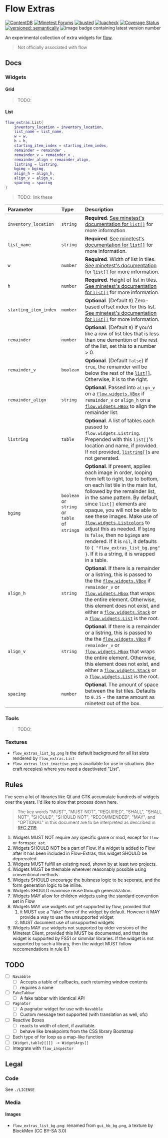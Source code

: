 # Flow Extras

[![ContentDB](https://content.minetest.net/packages/lazerbeak12345/flow_extras/shields/downloads/)](https://content.minetest.net/packages/lazerbeak12345/flow_extras/)
[![Minetest Forums](https://img.shields.io/badge/Minetest_Forums-Flow_Extras-%234faf00?logo=minetest&labelColor=%23161616)](https://forum.minetest.net/viewtopic.php?t=29766)
[![busted](https://github.com/Lazerbeak12345/flow-extras/actions/workflows/busted.yml/badge.svg)](https://github.com/Lazerbeak12345/flow-extras/actions/workflows/busted.yml)
[![luacheck](https://github.com/Lazerbeak12345/flow-extras/actions/workflows/luacheck.yml/badge.svg)](https://github.com/Lazerbeak12345/flow-extras/actions/workflows/luacheck.yml)
[![Coverage Status](https://coveralls.io/repos/github/Lazerbeak12345/flow-extras/badge.svg?branch=master)](https://coveralls.io/github/Lazerbeak12345/flow-extras?branch=master)
[![versioned: semantically](https://img.shields.io/badge/versioned-semantically-orange)](https://semver.org)
![image badge containing latest version number](https://img.shields.io/github/v/tag/Lazerbeak12345/flow-extras?filter=*.*.*&label=latest%20version)

An experimental collection of extra widgets for [flow].

> Not officially associated with flow

[flow]: https://github.com/luk3yx/minetest-flow

## Docs

### Widgets

#### Grid

> TODO:

#### List

```lua
flow_extras.List{
	inventory_location = inventory_location,
	list_name = list_name,
	w = w,
	h = h,
	starting_item_index = starting_item_index,
	remainder = remainder ,
	remainder_v = remainder_v ,
	remainder_align = remainder_align,
	listring = listring,
	bgimg = bgimg,
	align_h = align_h,
	align_v = align_v,
	spacing = spacing
}
```

> TODO: link these

| Parameter | Type | Description |
| :-------- | :--- | :---------- |
| `inventory_location` | `string` | **Required**. [See minetest's documentation for `list[]`][list] for more information. |
| `list_name` | `string` | **Required**. [See minetest's documentation for `list[]`][list] for more information. |
| `w` | `number` | **Required**. Width of list in tiles. [See minetest's documentation for `list[]`][list] for more information. |
| `h` | `number` | **Required**. Height of list in tiles. [See minetest's documentation for `list[]`][list] for more information. |
| `starting_item_index` | `number` | **Optional**. (Default `0`) Zero-based offset index for this list. [See minetest's documentation for `list[]`][list] for more information. |
| `remainder` | `number` | **Optional**. (Default `0`) If you'd like a row of list tiles that is less than one demention of the rest of the list, set this to a number > 0. |
| `remainder_v` | `boolean` | **Optional**. (Default `false`) If `true`, the remainder will be below the rest of the [`list[]`][list]. Otherwise, it is to the right. |
| `remainder_align` | `string` | **Optional**. Passed into `align_v` on a [`flow.widgets.VBox`][gui.VBox] if `remainder_v` or `align_h` on a [`flow.widgets.HBox`][gui.HBox] to align the remainder list. |
| `listring` | `table` | **Optional**. A list of tables each passed to `flow.widgets.Listring`. Prepended with this `list[]`'s location and name, if provided. If not provided, [`listring[]`][listring]s are not generated. |
| `bgimg` | `boolean` or `string` or `table` of `string`s | **Optional**. If present, applies each image in order, looping from left to right, top to bottom, on each list tile in the main list, followed by the remainder list, in the same pattern. By default, since `list[]` elements are opaque, you will not be able to see these images. Make use of [`flow.widgets.Listcolors`][listcolors] to adjust this as needed. If `bgimg` is `false`, then no `bgimg`s are rendered. If it is `nil`, it defaults to `{ "flow_extras_list_bg.png" }`. If it is a string, it is wrapped in a table. |
| `align_h` | `string` | **Optional**. If there is a remainder or a listring, this is passed to the the [`flow.widgets.VBox`][gui.VBox] if `remainder_v` or [`flow.widgets.Hbox`][gui.HBox] that wraps the entire element. Otherwise, this element does not exist, and either a [`flow.widgets.Stack`][gui.Stack] or a [`flow.widgets.List`][List] is the root. |
| `align_v` | `string` | **Optional**. If there is a remainder or a listring, this is passed to the the [`flow.widgets.VBox`][gui.VBox] if `remainder_v` or [`flow.widgets.Hbox`][gui.HBox] that wraps the entire element. Otherwise, this element does not exist, and either a [`flow.widgets.Stack`][gui.Stack] or a [`flow.widgets.List`][List] is the root. |
| `spacing` | `number` | **Optional**. The amount of space between the list tiles. Defaults to `0.25` - the same amount as minetest out of the box. |

[list]: https://github.com/minetest/minetest/blob/master/doc/lua_api.md#listinventory-locationlist-namexywhstarting-item-index
[listring]: https://github.com/minetest/minetest/blob/master/doc/lua_api.md#listringinventory-locationlist-name
[gui.List]: https://gitlab.com/luk3yx/minetest-flow/-/blob/main/elements.md?ref_type=heads#guilist
[gui.HBox]: https://gitlab.com/luk3yx/minetest-flow#guihbox
[gui.VBox]: https://gitlab.com/luk3yx/minetest-flow#guivbox
[gui.Stack]: https://gitlab.com/luk3yx/minetest-flow#guistack
[listcolors]: https://github.com/minetest/minetest/blob/master/doc/lua_api.md#listcolorsslot_bg_normalslot_bg_hover

### Tools

> TODO:

### Textures

- `flow_extras_list_bg.png` is the default background for all list slots rendered by `flow_extras.List`
- `flow_extras_list_inactive.png` is availiable for use in situations (like craft recepies) where you need a deactivated "List".

## Rules

I've seen a lot of libraries like Qt and GTK accumulate hundreds of widgets over the years. I'd like to slow that process down here.

> The key words "MUST", "MUST NOT", "REQUIRED", "SHALL", "SHALL
> NOT", "SHOULD", "SHOULD NOT", "RECOMMENDED",  "MAY", and
> "OPTIONAL" in this document are to be interpreted as described in
> [RFC 2119](https://datatracker.ietf.org/doc/html/rfc2119).

1. Widgets MUST NOT require any specific game or mod, except for `flow` or `formspec_ast`.
2. Widgets SHOULD NOT be a part of Flow. If a widget is added to Flow after it has been included in Flow-Extras, this widget SHOULD be deprecated.
3. Widgets MUST fulfill an existing need, shown by at least two projects.
4. Widgets MUST be themable wherever reasonably possible using conventional methods.
5. Widgets SHOULD encourage the buisness logic to be seperate, and the form generation logic to be inline.
6. Widgets SHOULD maximise reuse through generalization.
7. Widgets MAY allow for children widgets using the standard convention set in Flow
8. Widgets MAY use widgets not yet supported by flow, provided that
   1. it MUST use a "fake" form of the widget by default. However it MAY provide a way to use the unsupported widget
   2. MUST document use of unsupported widgets
9. Widgets MAY use widgets not supported by older versions of the Minetest Client, provided this MUST be documented, and that the widget is supported by FS51 or simmilar libraries. If the widget is not supported by such a library, then the widget MUST follow reccomendations in rule 8.1

## TODO

- [ ] `Navabble`
    - [ ] Accepts a table of callbacks, each returning window contents
    - [ ] requires a name
- [ ] `FakeTabbar`
    - [ ] A fake tabbar with identical API
- [ ] `Pagnator`
    - [ ] A pagnator widget for use with `Navabble`
    - [ ] Custom message text supported (with translation as well, ofc)
- [ ] Reactive Boxes
    - [ ] reacts to width of client, if availiable.
    - [ ] behave like breakpoints from the CSS library Bootstrap
- [ ] Each type of for loop as a map-like function
- [ ] `{Widget,table}[][] -> WidgetArgs[]`
- [ ] Integrate with `flow_inspector`

## Legal

### Code

See `./LICENSE`

### Media

#### Images

- `flow_extras_list_bg.png`: renamed from `gui_hb_bg.png`, a texture by BlockMen (CC BY-SA 3.0)
